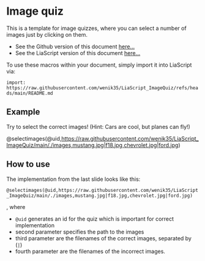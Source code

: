 <!--
author:   Niklas Werner
email:    niwer0305@gmx.de
version:  0.1
language: de
narrator: US English Female


@selectimages
<head>
    <style>
        .choice-selected {
            padding: 10px;
            border-radius: 4px;
            border: 1px solid rgb(var(--color-highlight));
            user-select: none;
        }
    </style>
</head>

<div style="width: 100%; padding: 20px; border: 1px solid rgb(var(--color-highlight)); border-radius: 8px;">
    <div class="choices-container" style="display: flex; flex-direction: column; gap: 10px;" id="quiz-@0">
    </div>
    <div class="feedback" style="margin-top: 20px; font-size:2em; font-weight: bold; text-align: center;">🤔</div>
</div>


<script>
void setTimeout(() => {
    (function(){
        const quizId = '@0';
        const container = document.querySelector(`#quiz-${quizId}`);

        const feedback = container.nextElementSibling;

        const pathToImages = '@1';
        const correctAnswers = '@2'.split('|');
        const wrongAnswers = '@3'.split('|');
        const allAnswers = [...correctAnswers, ...wrongAnswers];

        //shuffle array
        for (var i = allAnswers.length - 1; i > 0; i--) {
            var j = Math.floor(Math.random() * (i + 1));
            var temp = allAnswers[i];
            allAnswers[i] = allAnswers[j];
            allAnswers[j] = temp;
        }

        allAnswers.forEach(answer => {
            const img = document.createElement('img');
            img.src = pathToImages + "/" + answer;
            img.style.width = '40%';
            img.style.height = 'auto';
            img.style.borderRadius = '4px';
            img.style.margin = '0 auto';
            img.style.userSelect = 'none';

            img.addEventListener('click', () => {
                //mark choices
                if (img.classList.contains('choice-selected')) {
                    img.style.border = 'none';
                    img.classList.remove('choice-selected');
                } else {
                    img.style.border = '2px solid rgb(var(--color-highlight))';
                    img.classList.add('choice-selected');
                }

                const choices = Array
                                    .from(container.querySelectorAll('.choice-selected'))
                                    .map(el => el.src.split("/").pop());  

                const isCorrect = choices.length === correctAnswers.length && 
                                choices.every((answer) => correctAnswers.includes(answer));
                
                if (isCorrect) {
                    feedback.textContent = "✅";
                } else {
                    feedback.textContent = "❌";
                }
            });

            container.appendChild(img);
        });
        
    })();
}, 100);
</script>
@end
-->

# Image quiz

This is a template for image quizzes, where you can select a number of images just by clicking on them.

* See the Github version of this document [here...](https://github.com/wenik35/LiaScript_ImageQuiz/)
* See the LiaScript version of this document [here...](https://liascript.github.io/course/?https://raw.githubusercontent.com/wenik35/LiaScript_ImageQuiz/refs/heads/main/README.md)

To use these macros within your document, simply import it into LiaScript via:

`import: https://raw.githubusercontent.com/wenik35/LiaScript_ImageQuiz/refs/heads/main/README.md`

## Example

Try to select the correct images!
(Hint: Cars are cool, but planes can fly!)

@selectimages(@uid,https://raw.githubusercontent.com/wenik35/LiaScript_ImageQuiz/main/./images,mustang.jpg|f18.jpg,chevrolet.jpg|ford.jpg)

## How to use

The implementation from the last slide looks like this:

`@selectimages(@uid,https://raw.githubusercontent.com/wenik35/LiaScript_ImageQuiz/main/./images,mustang.jpg|f18.jpg,chevrolet.jpg|ford.jpg)`

, where

* `@uid` generates an id for the quiz which is important for correct implementation
* second parameter specifies the path to the images
* third parameter are the filenames of the correct images, separated by (`|`)
* fourth parameter are the filenames of the incorrect images.